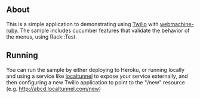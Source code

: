 ## About

This is a simple application to demonstrating using [Twilio](http://twilio.com)
with [webmachine-ruby](https://github.com/seancribbs/webmachine-ruby/). The
sample includes cucumber features that validate the behavior of the menus,
using Rack::Test.

## Running

You can run the sample by either deploying to Heroku, or running locally and
using a service like [localtunnel](http://localtunnel.com) to expose your
service externally, and then configuring a new Twilio application to point
to the "/new" resource (e.g. http://abcd.localtunnel.com/new)
